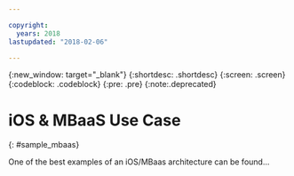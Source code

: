 ```yaml
---

copyright:
  years: 2018
lastupdated: "2018-02-06"

---
```

{:new_window: target="_blank"}
{:shortdesc: .shortdesc}
{:screen: .screen}
{:codeblock: .codeblock}
{:pre: .pre}
{:note:.deprecated}

# iOS & MBaaS Use Case
{: #sample_mbaas}

One of the best examples of an iOS/MBaas architecture can be found...
